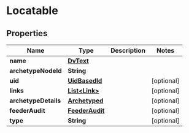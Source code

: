 

# Locatable

## Properties

Name | Type | Description | Notes
------------ | ------------- | ------------- | -------------
**name** | [**DvText**](DvText.md) |  | 
**archetypeNodeId** | **String** |  | 
**uid** | [**UidBasedId**](UidBasedId.md) |  |  [optional]
**links** | [**List&lt;Link&gt;**](Link.md) |  |  [optional]
**archetypeDetails** | [**Archetyped**](Archetyped.md) |  |  [optional]
**feederAudit** | [**FeederAudit**](FeederAudit.md) |  |  [optional]
**type** | **String** |  |  [optional]




